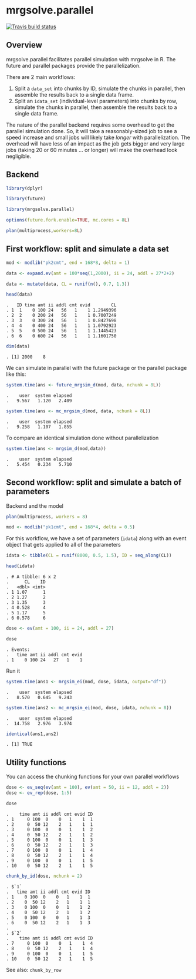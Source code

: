 
# mrgsolve.parallel

<!-- badges: start -->

[![Travis build
status](https://travis-ci.org/mrgsolve/mrgsolve.parallel.svg?branch=master)](https://travis-ci.org/mrgsolve/mrgsolve.parallel)
<!-- badges: end -->

## Overview

mrgsolve.parallel facilitates parallel simulation with mrgsolve in R.
The future and parallel packages provide the parallelization.

There are 2 main workflows:

1.  Split a `data_set` into chunks by ID, simulate the chunks in
    parallel, then assemble the results back to a single data frame.
2.  Split an `idata_set` (individual-level parameters) into chunks by
    row, simulate the chunks in parallel, then assemble the results back
    to a single data frame.

The nature of the parallel backend requires some overhead to get the
parallel simulation done. So, it will take a reasonably-sized job to see
a speed increase and small jobs will likely take *longer* with
parallelization. The overhead will have less of an impact as the job
gets bigger and very large jobs (taking 20 or 60 minutes … or longer)
will make the overhead look negligible.

## Backend

``` r
library(dplyr)

library(future)

library(mrgsolve.parallel)

options(future.fork.enable=TRUE, mc.cores = 8L)

plan(multiprocess,workers=8L)
```

## First workflow: split and simulate a data set

``` r
mod <- modlib("pk2cmt", end = 168*8, delta = 1)

data <- expand.ev(amt = 100*seq(1,2000), ii = 24, addl = 27*2+2) 

data <- mutate(data, CL = runif(n(), 0.7, 1.3))

head(data)
```

    .   ID time amt ii addl cmt evid        CL
    . 1  1    0 100 24   56   1    1 1.2949396
    . 2  2    0 200 24   56   1    1 0.7007249
    . 3  3    0 300 24   56   1    1 0.8427698
    . 4  4    0 400 24   56   1    1 1.0792923
    . 5  5    0 500 24   56   1    1 1.1445423
    . 6  6    0 600 24   56   1    1 1.1601750

``` r
dim(data)
```

    . [1] 2000    8

We can simulate in parallel with the future package or the parallel
package like this:

``` r
system.time(ans <- future_mrgsim_d(mod, data, nchunk = 8L))
```

    .    user  system elapsed 
    .   9.567   1.120   2.409

``` r
system.time(ans <- mc_mrgsim_d(mod, data, nchunk = 8L))
```

    .    user  system elapsed 
    .   9.258   1.107   1.855

To compare an identical simulation done without parallelization

``` r
system.time(ans <- mrgsim_d(mod,data))
```

    .    user  system elapsed 
    .   5.454   0.234   5.710

## Second workflow: split and simulate a batch of parameters

Backend and the model

``` r
plan(multiprocess, workers = 8)

mod <- modlib("pk1cmt", end = 168*4, delta = 0.5)
```

For this workflow, we have a set of parameters (`idata`) along with an
event object that gets applied to all of the parameters

``` r
idata <- tibble(CL = runif(8000, 0.5, 1.5), ID = seq_along(CL))

head(idata)
```

    . # A tibble: 6 x 2
    .      CL    ID
    .   <dbl> <int>
    . 1 1.07      1
    . 2 1.27      2
    . 3 1.35      3
    . 4 0.528     4
    . 5 1.17      5
    . 6 0.578     6

``` r
dose <- ev(amt = 100, ii = 24, addl = 27)

dose
```

    . Events:
    .   time amt ii addl cmt evid
    . 1    0 100 24   27   1    1

Run it

``` r
system.time(ans1 <- mrgsim_ei(mod, dose, idata, output="df"))
```

    .    user  system elapsed 
    .   8.570   0.645   9.243

``` r
system.time(ans2 <- mc_mrgsim_ei(mod, dose, idata, nchunk = 8))
```

    .    user  system elapsed 
    .  14.758   2.976   3.974

``` r
identical(ans1,ans2)
```

    . [1] TRUE

## Utility functions

You can access the chunking functions for your own parallel workflows

``` r
dose <- ev_seq(ev(amt = 100), ev(amt = 50, ii = 12, addl = 2))
dose <- ev_rep(dose, 1:5)

dose
```

    .    time amt ii addl cmt evid ID
    . 1     0 100  0    0   1    1  1
    . 2     0  50 12    2   1    1  1
    . 3     0 100  0    0   1    1  2
    . 4     0  50 12    2   1    1  2
    . 5     0 100  0    0   1    1  3
    . 6     0  50 12    2   1    1  3
    . 7     0 100  0    0   1    1  4
    . 8     0  50 12    2   1    1  4
    . 9     0 100  0    0   1    1  5
    . 10    0  50 12    2   1    1  5

``` r
chunk_by_id(dose, nchunk = 2)
```

    . $`1`
    .   time amt ii addl cmt evid ID
    . 1    0 100  0    0   1    1  1
    . 2    0  50 12    2   1    1  1
    . 3    0 100  0    0   1    1  2
    . 4    0  50 12    2   1    1  2
    . 5    0 100  0    0   1    1  3
    . 6    0  50 12    2   1    1  3
    . 
    . $`2`
    .    time amt ii addl cmt evid ID
    . 7     0 100  0    0   1    1  4
    . 8     0  50 12    2   1    1  4
    . 9     0 100  0    0   1    1  5
    . 10    0  50 12    2   1    1  5

See also: `chunk_by_row`
